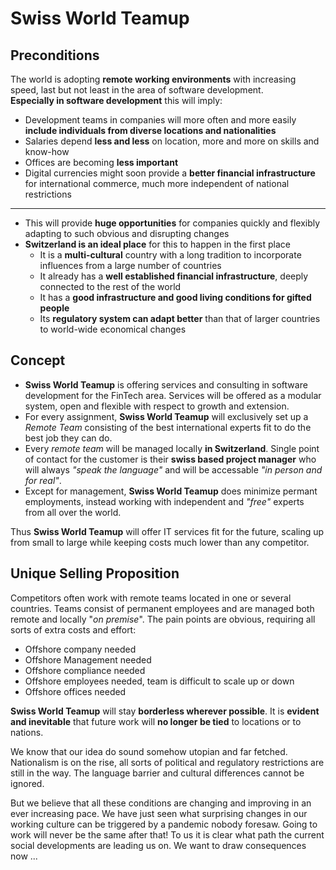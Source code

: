# Swiss World Teamup #

## Preconditions ##

The world is adopting **remote working environments** with increasing speed, last but not least in the area of software
development.  
**Especially in software development** this will imply:

- Development teams in companies will more often and more easily **include individuals from diverse locations and
  nationalities**
- Salaries depend **less and less** on location, more and more on skills and know-how
- Offices are becoming **less important**
- Digital currencies might soon provide a **better financial infrastructure** for international commerce, much more
  independent of national restrictions

-------------

- This will provide **huge opportunities** for companies quickly and flexibly adapting to such obvious and disrupting
  changes
- **Switzerland is an ideal place**  for this to happen in the first place
    - It is a **multi-cultural** country with a long tradition to incorporate influences from a large number of
      countries
    - It already has a **well established financial infrastructure**, deeply connected to the rest of the world
    - It has a **good infrastructure and good living conditions for gifted people**
    - Its **regulatory system can adapt better** than that of larger countries to world-wide economical changes

## Concept ##

- **Swiss World Teamup** is offering services and consulting in software development for the FinTech area. Services will
  be offered as a modular system, open and flexible with respect to growth and extension.
- For every assignment,  **Swiss World Teamup**  will exclusively set up a *Remote Team* consisting of the best
  international experts fit to do the best job they can do.
- Every *remote team* will be managed locally **in Switzerland**. Single point of contact for the customer is their
  **swiss based project manager** who will always *"speak the language"* and will be accessable *"in person and for
  real"*.
- Except for management, **Swiss World Teamup** does minimize permant employments, instead working with independent
  and *"free"*
  experts from all over the world.

Thus **Swiss World Teamup** will offer IT services fit for the future, scaling up from small to large while keeping
costs much lower than any competitor.

## Unique Selling Proposition ##

Competitors often work with remote teams located in one or several countries. Teams consist of permanent employees and
are managed both remote and locally "*on premise*". The pain points are obvious, requiring all sorts of extra costs and
effort:

- Offshore company needed
- Offshore Management needed
- Offshore compliance needed
- Offshore employees needed, team is difficult to scale up or down
- Offshore offices needed

**Swiss World Teamup** will stay **borderless wherever possible**. It is **evident and inevitable** that future work
will
**no longer be tied** to locations or to nations.

We know that our idea do sound somehow utopian and far fetched. Nationalism is on the rise, all sorts of political and
regulatory restrictions are still in the way. The language barrier and cultural differences cannot be ignored.

But we believe that all these conditions are changing and improving in an ever increasing pace. We have just seen what
surprising changes in our working culture can be triggered by a pandemic nobody foresaw. Going to work will never be the
same after that! To us it is clear what path the current social developments are leading us on. We want to draw
consequences now ...














